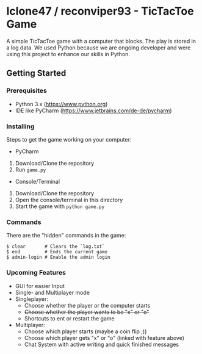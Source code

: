 # Iclone47 / reconviper93 - TicTacToe Game
A simple TicTacToe game with a computer that blocks. The play is stored in a log data. 
We used Python because we are ongoing developer and were using this project to enhance our skills in Python. 

## Getting Started

### Prerequisites
* Python 3.x (https://www.python.org)
* IDE like PyCharm (https://www.jetbrains.com/de-de/pycharm)

### Installing
Steps to get the game working on your computer:

* PyCharm
1. Download/Clone the repository
2. Run `game.py`

* Console/Terminal
1. Download/Clone the repository
2. Open the console/terminal in this directory
3. Start the game with `python game.py`

### Commands
There are the "hidden" commands in the game:
```
$ clear       # Clears the `log.txt`
$ end         # Ends the current game
$ admin-login # Enable the admin login
```

### Upcoming Features                                                          
* GUI for easier Input
* Single- and Multiplayer mode
* Singleplayer:
  * Choose whether the player or the computer starts
  * ~~Choose whether the player wants to be "x" or "o"~~
  * Shortcuts to ent or restart the game
* Multiplayer:
  * Choose which player starts (maybe a coin flip ;))
  * Choose which player gets "x" or "o" (linked with feature above)
  * Chat System with active writing and quick finished messages
